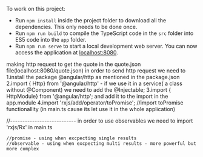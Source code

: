 To work on this project:
* Run `npm install` inside the project folder to download all the dependencies. This only needs to be done once.
* Run `npm run build` to compile the TypeScript code in the `src` folder into ES5 code into the `app` folder.
* Run `npm run serve` to start a local development web server. You can now access the application at [localhost:8080](http://localhost:8080/).

making http request to get the quote in the quote.json file(localhost:8080/quote.json) 
in order to send http request we need to 
1.install the package @angular/http as mentioned in the package.json
2.import { Http} from '@angular/http' - if we use it in a service( a class without @Component) we need to add the @Injectable;
3.import { HttpModule} from '@angular/http'; and add it to the import in the app.module
4.import 'rxjs/add/operator/toPromise'; //import toPromise functionallity (in main.ts cause its let use it in the whole application)

//---------------------------
in order to use observables we need to import 'rxjs/Rx' in main.ts

    //promise - using when excpecting single results
    //observable - using when excpecting multi results - more powerful but more complex